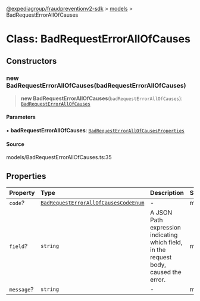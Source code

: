 [@expediagroup/fraudpreventionv2-sdk](../../index.md) > [models](../index.md) > BadRequestErrorAllOfCauses

# Class: BadRequestErrorAllOfCauses

## Constructors

### new BadRequestErrorAllOfCauses(badRequestErrorAllOfCauses)

> **new BadRequestErrorAllOfCauses**(`badRequestErrorAllOfCauses`): [`BadRequestErrorAllOfCauses`](BadRequestErrorAllOfCauses.md)

#### Parameters

▪ **badRequestErrorAllOfCauses**: [`BadRequestErrorAllOfCausesProperties`](../interfaces/BadRequestErrorAllOfCausesProperties.md)

#### Source

models/BadRequestErrorAllOfCauses.ts:35

## Properties

| Property | Type | Description | Source |
| :------ | :------ | :------ | :------ |
| `code`? | [`BadRequestErrorAllOfCausesCodeEnum`](../type-aliases/BadRequestErrorAllOfCausesCodeEnum.md) | - | models/BadRequestErrorAllOfCauses.ts:26 |
| `field`? | `string` | A JSON Path expression indicating which field, in the request body, caused the error. | models/BadRequestErrorAllOfCauses.ts:31 |
| `message`? | `string` | - | models/BadRequestErrorAllOfCauses.ts:33 |
